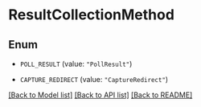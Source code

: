 # ResultCollectionMethod

## Enum


* `POLL_RESULT` (value: `"PollResult"`)

* `CAPTURE_REDIRECT` (value: `"CaptureRedirect"`)


[[Back to Model list]](../README.md#documentation-for-models) [[Back to API list]](../README.md#documentation-for-api-endpoints) [[Back to README]](../README.md)


